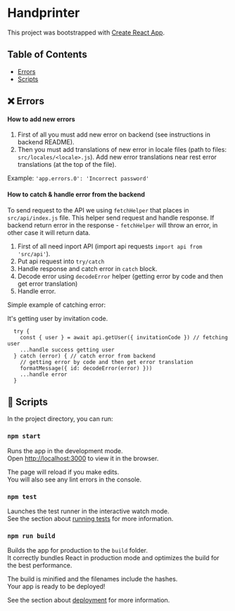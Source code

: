 # Handprinter

This project was bootstrapped with [Create React App](https://github.com/facebook/create-react-app).

## Table of Contents
-  [Errors](#-errors)
-  [Scripts](#-scripts)

## ❌ Errors

#### How to add new errors

1. First of all you must add new error on backend (see instructions in backend README).
2. Then you must add translations of new error in locale files (path to files: `src/locales/<locale>.js`). Add new error translations near rest error translations (at the top of the file).

Example: `'app.errors.0': 'Incorrect password'`

#### How to catch & handle error from the backend

To send request to the API we using `fetchHelper` that places in `src/api/index.js` file.
This helper send request and handle response. If backend return error in the response - `fetchHelper` will 
throw an error, in other case it will return data.

1.  First of all need inport API (import api requests `import api from 'src/api'`).
2.  Put api request into `try/catch`
3.  Handle response and catch error in `catch` block.
4.  Decode error using `decodeError` helper (getting error by code and then get error translation)
5.  Handle error.

Simple example of catching error:

It's getting user by invitation code.

```
  try {
    const { user } = await api.getUser({ invitationCode }) // fetching user
    ...handle success getting user
  } catch (error) { // catch error from backend
    // getting error by code and then get error translation
    formatMessage({ id: decodeError(error) }))
    ...handle error
  }
```


## 📜 Scripts

In the project directory, you can run:

### `npm start`

Runs the app in the development mode.<br>
Open [http://localhost:3000](http://localhost:3000) to view it in the browser.

The page will reload if you make edits.<br>
You will also see any lint errors in the console.

### `npm test`

Launches the test runner in the interactive watch mode.<br>
See the section about [running tests](https://facebook.github.io/create-react-app/docs/running-tests) for more information.

### `npm run build`

Builds the app for production to the `build` folder.<br>
It correctly bundles React in production mode and optimizes the build for the best performance.

The build is minified and the filenames include the hashes.<br>
Your app is ready to be deployed!

See the section about [deployment](https://facebook.github.io/create-react-app/docs/deployment) for more information.